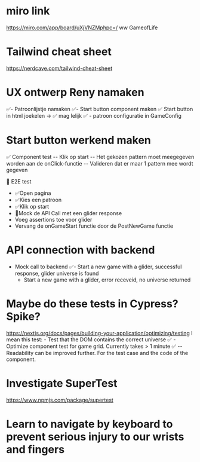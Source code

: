 # miro link
https://miro.com/app/board/uXjVNZMphpc=/
ww GameofLife

# Tailwind cheat sheet
https://nerdcave.com/tailwind-cheat-sheet

# UX ontwerp Reny namaken
✅- Patroonlijstje namaken 
✅- Start button component maken 
✅ Start button in html joekelen -> ✅ mag lelijk
✅ - patroon configuratie in GameConfig

# Start button werkend maken
✅ Component test
  -- Klik op start
  -- Het gekozen pattern moet meegegeven worden aan de onClick-functie
  -- Valideren dat er maar 1 pattern mee wordt gegeven

🙌 E2E test
- ✅Open pagina
- ✅Kies een patroon
- ✅Klik op start
- 🙌Mock de API Call met een glider response
- Voeg assertions toe voor glider
- Vervang de onGameStart functie door de PostNewGame functie
  

# API connection with backend
- Mock call to backend
  ✅- Start a new game with a glider, successful response, glider universe is found
  - Start a new game with a glider, error receveid, no universe returned

# Maybe do these tests in Cypress? Spike?
https://nextjs.org/docs/pages/building-your-application/optimizing/testing
I mean this test: - Test that the DOM contains the correct universe
✅ - Optimize component test for game grid. Currently takes > 1 minute
✅    -- Readability can be improved further. For the test case and the code of the component.

# Investigate SuperTest
https://www.npmjs.com/package/supertest

# Learn to navigate by keyboard to prevent serious injury to our wrists and fingers